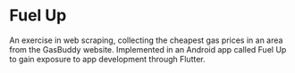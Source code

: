 # Fuel Up
An exercise in web scraping, collecting the cheapest gas prices in an area from the GasBuddy website. Implemented in an Android app called Fuel Up to gain exposure to app development through Flutter.
